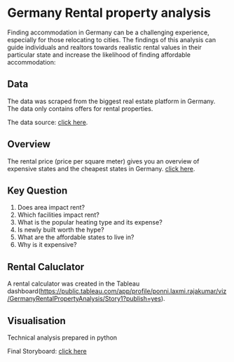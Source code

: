 # Germany Rental property analysis 
Finding accommodation in Germany can be a challenging experience, especially for those relocating to cities. The findings of this analysis can guide individuals and realtors towards realistic rental values in their particular state and increase the likelihood of finding affordable accommodation:

## Data
The data was scraped from the biggest real estate platform in Germany. The data only contains offers for rental properties. 

The data source: [click here](https://www.kaggle.com/datasets/corrieaar/apartment-rental-offers-in-germany).

## Overview
  The rental price (price per square meter) gives you an overview of expensive states and the cheapest states in Germany. [click here](https://public.tableau.com/app/profile/ponni.laxmi.rajakumar/viz/GermanyRentalPropertyAnalysis/Story1?publish=yes).

## Key Question
1. Does area impact rent?
2. Which facilities impact rent?
3. What is the popular heating type and its expense?
4. Is newly built worth the hype?
5. What are the affordable states to live in?
6. Why is it expensive?

## Rental Caluclator
A rental calculator was created in the Tableau dashboard(https://public.tableau.com/app/profile/ponni.laxmi.rajakumar/viz/GermanyRentalPropertyAnalysis/Story1?publish=yes).

## Visualisation
Technical analysis prepared in python

Final Storyboard: [click here](https://public.tableau.com/app/profile/ponni.laxmi.rajakumar/viz/GermanyRentalPropertyAnalysis/Story1)

